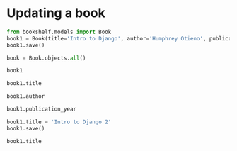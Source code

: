 # Updating a book

```python
from bookshelf.models import Book
book1 = Book(title='Intro to Django', author='Humphrey Otieno', publication_year='2025')
book1.save()
```

```python
book = Book.objects.all()
```

```python
book1
```

```python
book1.title
```

```python
book1.author
```

```python
book1.publication_year
```

```python
book1.title = 'Intro to Django 2'
book1.save()
```

```python
book1.title
```

